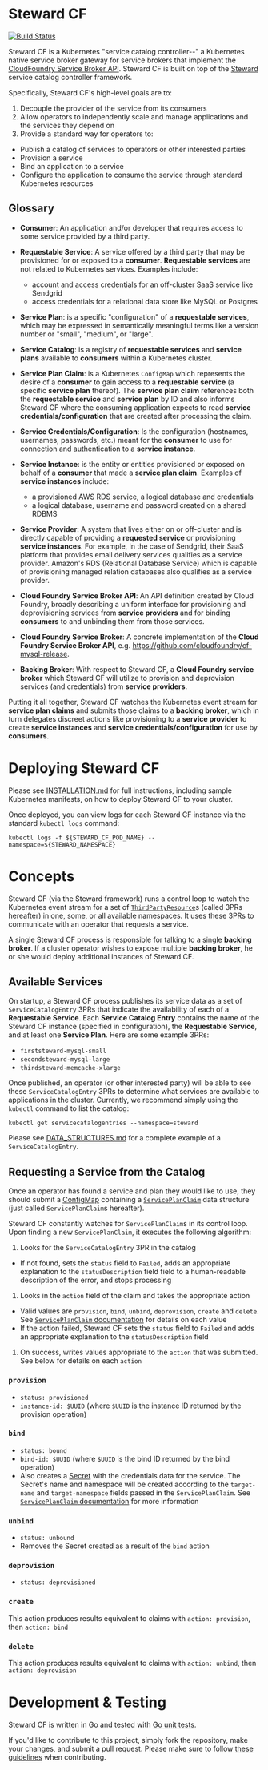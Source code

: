 # Steward CF

[![Build Status](https://travis-ci.com/deis/steward-cf.svg?token=UQsxfwHAz3NPyVqxkrrp&branch=master)](https://travis-ci.com/deis/steward-cf)

Steward CF is a Kubernetes "service catalog controller--" a Kubernetes native service broker gateway for service brokers that implement the [CloudFoundry Service Broker API][cfbroker]. Steward CF is built on top of the [Steward](https://gihub.com/deis/steward-framework) service catalog controller framework.

Specifically, Steward CF's high-level goals are to:

1. Decouple the provider of the service from its consumers
2. Allow operators to independently scale and manage applications and the services they depend on
3. Provide a standard way for operators to:
  - Publish a catalog of services to operators or other interested parties
  - Provision a service
  - Bind an application to a service
  - Configure the application to consume the service through standard Kubernetes resources

## Glossary

* **Consumer**: An application and/or developer that requires access to some service provided by a third party.

* **Requestable Service**: A service offered by a third party that may be provisioned for or exposed to a **consumer**. **Requestable services** are not related to Kubernetes services. Examples include:
    * account and access credentials for an off-cluster SaaS service like Sendgrid
    * access credentials for a relational data store like MySQL or Postgres

* **Service Plan**: is a specific "configuration" of a **requestable services**, which may be expressed in semantically meaningful terms like a version number or "small", "medium", or "large".

* **Service Catalog**: is a registry of **requestable services** and **service plans** available to **consumers** within a Kubernetes cluster.

* **Service Plan Claim**: is a Kubernetes `ConfigMap` which represents the desire of a **consumer** to gain access to a **requestable service** (a specific **service plan** thereof). The **service plan claim** references both the **requestable service** and **service plan** by ID and also informs Steward CF where the consuming application expects to read **service credentials/configuration** that are created after processing the claim.

* **Service Credentials/Configuration**: Is the configuration (hostnames, usernames, passwords, etc.) meant for the **consumer** to use for connection and authentication to a **service instance**.

* **Service Instance**: is the entity or entities provisioned or exposed on behalf of a **consumer** that made a **service plan claim**. Examples of **service instances** include:
    * a provisioned AWS RDS service, a logical database and credentials
    * a logical database, username and password created on a shared RDBMS

* **Service Provider**: A system that lives either on or off-cluster and is directly capable of providing a **requested service** or provisioning **service instances**. For example, in the case of Sendgrid, their SaaS platform that provides email delivery services qualifies as a service provider. Amazon's RDS (Relational Database Service) which is capable of provisioning managed relation databases also qualifies as a service provider.

* **Cloud Foundry Service Broker API**: An API definition created by Cloud Foundry, broadly describing a uniform interface for provisioning and deprovisioning services from **service providers** and for binding **consumers** to and unbinding them from those services.

* **Cloud Foundry Service Broker**: A concrete implementation of the **Cloud Foundry Service Broker API**, e.g. <https://github.com/cloudfoundry/cf-mysql-release>.

* **Backing Broker**: With respect to Steward CF, a **Cloud Foundry service broker** which Steward CF will utilize to provision and deprovision services (and credentials) from **service providers**.

Putting it all together, Steward CF watches the Kubernetes event stream for **service plan claims** and submits those claims to a **backing broker**, which in turn delegates discreet actions like provisioning to a **service provider** to create **service instances** and **service credentials/configuration** for use by **consumers**.

# Deploying Steward CF

Please see [INSTALLATION.md](./doc/INSTALLATION.md) for full instructions, including sample Kubernetes manifests, on how to deploy Steward CF to your cluster.

Once deployed, you can view logs for each Steward CF instance via the standard `kubectl logs` command:

```console
kubectl logs -f ${STEWARD_CF_POD_NAME} --namespace=${STEWARD_NAMESPACE}
```

# Concepts

Steward CF (via the Steward framework) runs a control loop to watch the Kubernetes event stream for a set of [`ThirdPartyResource`][3pr]s (called 3PRs hereafter) in one, some, or all available namespaces. It uses these 3PRs to communicate with an operator that requests a service.

A single Steward CF process is responsible for talking to a single **backing broker**. If a cluster operator wishes to expose multiple **backing broker**, he or she would deploy additional instances of Steward CF.


## Available Services

On startup, a Steward CF process publishes its service data as a set of `ServiceCatalogEntry` 3PRs that indicate the availability of each of a **Requestable Service**. Each **Service Catalog Entry** contains the name of the Steward CF instance (specified in configuration), the **Requestable Service**, and at least one **Service Plan**. Here are some example 3PRs:

- `firststeward-mysql-small`
- `secondsteward-mysql-large`
- `thirdsteward-memcache-xlarge`

Once published, an operator (or other interested party) will be able to see these `ServiceCatalogEntry` 3PRs to determine what services are available to applications in the cluster. Currently, we recommend simply using the `kubectl` command to list the catalog:

```console
kubectl get servicecatalogentries --namespace=steward
```

Please see [DATA_STRUCTURES.md](./doc/DATA_STRUCTURES.md) for a complete example of a `ServiceCatalogEntry`.

## Requesting a Service from the Catalog

Once an operator has found a service and plan they would like to use, they should submit a [ConfigMap][configMap] containing
a [`ServicePlanClaim`](./doc/DATA_STRUCTURES.md) data structure (just called `ServicePlanClaim`s hereafter).

Steward CF constantly watches for `ServicePlanClaim`s in its control loop. Upon finding a new `ServicePlanClaim`,
it executes the following algorithm:

1. Looks for the `ServiceCatalogEntry` 3PR in the catalog
  - If not found, sets the `status` field to `Failed`, adds an appropriate explanation to the `statusDescription` field
    field to a human-readable description of the error, and stops processing
1. Looks in the `action` field of the claim and takes the appropriate action
  - Valid values are `provision`, `bind`, `unbind`, `deprovision`, `create` and `delete`. See [`ServicePlanClaim` documentation](./doc/DATA_STRUCTURES.md#serviceplanclaim) for details on each value
  - If the action failed, Steward CF sets the `status` field to `Failed` and adds an appropriate explanation to the `statusDescription` field
1. On success, writes values appropriate to the `action` that was submitted. See below for details on each `action`

### `provision`
- `status: provisioned`
- `instance-id: $UUID` (where `$UUID` is the instance ID returned by the provision operation)

### `bind`
- `status: bound`
- `bind-id: $UUID` (where `$UUID` is the bind ID returned by the bind operation)
- Also creates a [Secret][secrets] with the credentials data for the service. The Secret's name and namespace will be created according to the `target-name` and `target-namespace` fields passed in the `ServicePlanClaim`. See [`ServicePlanClaim` documentation](./doc/DATA_STRUCTURES.md#serviceplanclaim) for more information

### `unbind`
- `status: unbound`
- Removes the Secret created as a result of the `bind` action

### `deprovision`
- `status: deprovisioned`

### `create`

This action produces results equivalent to claims with `action: provision`, then `action: bind`

### `delete`

This action produces results equivalent to claims with `action: unbind`, then `action: deprovision`


# Development & Testing

Steward CF is written in Go and tested with [Go unit tests](https://godoc.org/testing).

If you'd like to contribute to this project, simply fork the repository, make your changes, and submit a pull request. Please make sure to follow [these guidelines](CONTRIBUTING.md) when contributing.

[cfbroker]: https://docs.cloudfoundry.org/services/overview.html
[3pr]: https://github.com/kubernetes/kubernetes/blob/master/docs/design/extending-api.md
[rds]: https://aws.amazon.com/rds
[configMap]: http://kubernetes.io/docs/user-guide/configmap/
[secrets]: http://kubernetes.io/docs/user-guide/secrets/
[servicePlanCreation]: ./DATA_STRUCTURES.md#serviceplancreation
